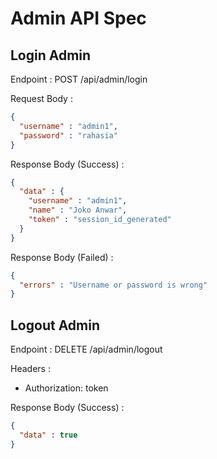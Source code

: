 # Admin API Spec

## Login Admin

Endpoint : POST /api/admin/login

Request Body :

```json
{
  "username" : "admin1",
  "password" : "rahasia"
}
```

Response Body (Success) :

```json
{
  "data" : {
    "username" : "admin1",
    "name" : "Joko Anwar",
    "token" : "session_id_generated"
  }
}
```

Response Body (Failed) :

```json
{
  "errors" : "Username or password is wrong"
}
```

## Logout Admin

Endpoint : DELETE /api/admin/logout

Headers :
- Authorization: token

Response Body (Success) :

```json
{
  "data" : true
}
```